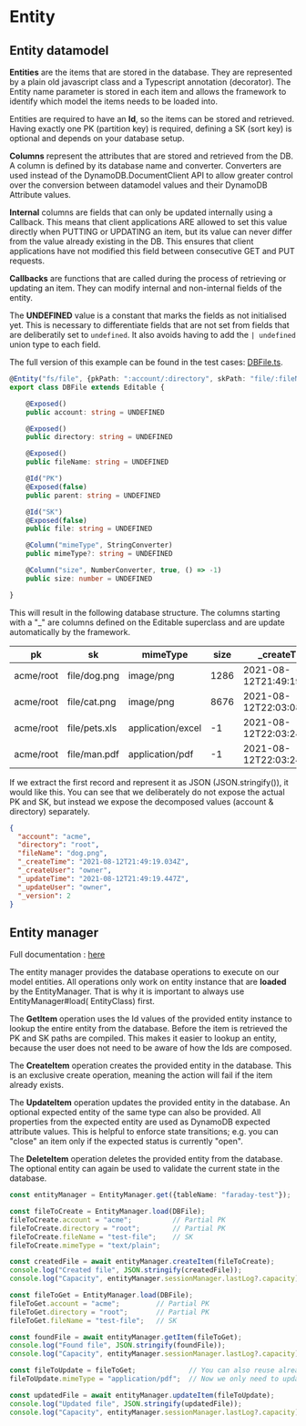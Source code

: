 # Entity

## Entity datamodel

**Entities** are the items that are stored in the database. They are represented by a plain old javascript class and a
Typescript annotation (decorator). The Entity name parameter is stored in each item and allows the framework to identify
which model the items needs to be loaded into.

Entities are required to have an **Id**, so the items can be stored and retrieved. Having exactly one PK (partition key)
is required, defining a SK (sort key) is optional and depends on your database setup.

**Columns** represent the attributes that are stored and retrieved from the DB. A column is defined by its database name
and converter. Converters are used instead of the DynamoDB.DocumentClient API to allow greater control over the
conversion between datamodel values and their DynamoDB Attribute values.

**Internal** columns are fields that can only be updated internally using a Callback. This means that client
applications ARE allowed to set this value directly when PUTTING or UPDATING an item, but its value can never differ
from the value already existing in the DB. This ensures that client applications have not modified this field between
consecutive GET and PUT requests.

**Callbacks** are functions that are called during the process of retrieving or updating an item. They can modify
internal and non-internal fields of the entity.

The **UNDEFINED** value is a constant that marks the fields as not initialised yet. This is necessary to differentiate
fields that are not set from fields that are deliberatily set to `undefined`. It also avoids having to add
the `| undefined` union type to each field.

The full version of this example can be found in the test cases: [DBFile.ts](test/filesystem/model/DBFile.ts).

```typescript
@Entity("fs/file", {pkPath: ":account/:directory", skPath: "file/:fileName"})
export class DBFile extends Editable {

    @Exposed()
    public account: string = UNDEFINED

    @Exposed()
    public directory: string = UNDEFINED

    @Exposed()
    public fileName: string = UNDEFINED

    @Id("PK")
    @Exposed(false)
    public parent: string = UNDEFINED

    @Id("SK")
    @Exposed(false)    
    public file: string = UNDEFINED

    @Column("mimeType", StringConverter)
    public mimeType?: string = UNDEFINED

    @Column("size", NumberConverter, true, () => -1)
    public size: number = UNDEFINED

}
``` 

This will result in the following database structure. The columns starting with a "_" are columns defined on the
Editable superclass and are update automatically by the framework.

| pk        | sk              | mimeType          | size | _createTime              | _createUser | _updateTime              | _updateUser | _version |
| --------- | --------------- | ----------------- | ---- | ------------------------ | ----------- | ------------------------ | ----------- | -------- |
| acme/root | file/dog.png    | image/png         | 1286 | 2021-08-12T21:49:19.034Z | owner       | 2021-08-12T21:49:19.447Z | owner       | 2        |
| acme/root | file/cat.png    | image/png         | 8676 | 2021-08-12T22:03:08.653Z | owner       | 2021-08-12T22:03:08.653Z | owner       | 1        |
| acme/root | file/pets.xls   | application/excel | -1   | 2021-08-12T22:03:24.584Z | owner       | 2021-08-12T22:03:24.584Z | owner       | 1        |
| acme/root | file/man.pdf    | application/pdf   | -1   | 2021-08-12T22:03:24.999Z | owner       | 2021-08-12T22:03:24.999Z | owner       | 1        |

If we extract the first record and represent it as JSON (JSON.stringify()), it would like this. You can see that we
deliberately do not expose the actual PK and SK, but instead we expose the decomposed values (account & directory) separately.

```json
{
  "account": "acme",
  "directory": "root",
  "fileName": "dog.png",
  "_createTime": "2021-08-12T21:49:19.034Z",
  "_createUser": "owner",
  "_updateTime": "2021-08-12T21:49:19.447Z",
  "_updateUser": "owner",
  "_version": 2
}
```

## Entity manager

Full documentation : [here](src/entity#entity-manager)

The entity manager provides the database operations to execute on our model entities. All operations only work on entity
instance that are **loaded** by the EntityManager. That is why it is important to always use EntityManager#load(
EntityClass) first.

The **GetItem** operation uses the Id values of the provided entity instance to lookup the entire entity from the
database. Before the item is retrieved the PK and SK paths are compiled. This makes it easier to lookup an entity,
because the user does not need to be aware of how the Ids are composed.

The **CreateItem** operation creates the provided entity in the database. This is an exclusive create operation, meaning
the action will fail if the item already exists.

The **UpdateItem** operation updates the provided entity in the database. An optional expected entity of the same type
can also be provided. All properties from the expected entity are used as DynamoDB expected attribute values. This is
helpful to enforce state transitions; e.g. you can "close" an item only if the expected status is currently "open".

The **DeleteItem** operation deletes the provided entity from the database. The optional entity can again be used to
validate the current state in the database.

```typescript
const entityManager = EntityManager.get({tableName: "faraday-test"});

const fileToCreate = EntityManager.load(DBFile);
fileToCreate.account = "acme";          // Partial PK
fileToCreate.directory = "root";        // Partial PK
fileToCreate.fileName = "test-file";    // SK
fileToCreate.mimeType = "text/plain";

const createdFile = await entityManager.createItem(fileToCreate);
console.log("Created file", JSON.stringify(createdFile));
console.log("Capacity", entityManager.sessionManager.lastLog?.capacity);

const fileToGet = EntityManager.load(DBFile);
fileToGet.account = "acme";         // Partial PK
fileToGet.directory = "root";       // Partial PK
fileToGet.fileName = "test-file";   // SK

const foundFile = await entityManager.getItem(fileToGet);
console.log("Found file", JSON.stringify(foundFile));
console.log("Capacity", entityManager.sessionManager.lastLog?.capacity);

const fileToUpdate = fileToGet;             // You can also reuse already managed instances.
fileToUpdate.mimeType = "application/pdf";  // Now we only need to update the field we want to change.

const updatedFile = await entityManager.updateItem(fileToUpdate);
console.log("Updated file", JSON.stringify(updatedFile));
console.log("Capacity", entityManager.sessionManager.lastLog?.capacity);
```
